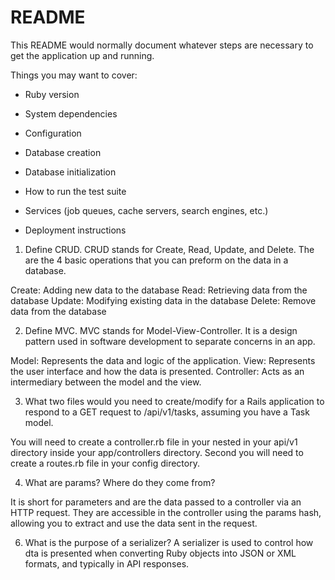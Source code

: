 # README

This README would normally document whatever steps are necessary to get the
application up and running.

Things you may want to cover:

* Ruby version

* System dependencies

* Configuration

* Database creation

* Database initialization

* How to run the test suite

* Services (job queues, cache servers, search engines, etc.)

* Deployment instructions


1. Define CRUD.
CRUD stands for Create, Read, Update, and Delete. The are the 4 basic operations that you can preform on the data in a database. 

Create: Adding new data to the database
Read: Retrieving data from the database
Update: Modifying existing data in the database
Delete: Remove data from the database

2. Define MVC.
MVC stands for Model-View-Controller. It is a design pattern used in software development to separate concerns in an app. 

Model: Represents the data and logic of the application. 
View: Represents the user interface and how the data is presented.
Controller: Acts as an intermediary between the model and the view.

3. What two files would you need to create/modify for a Rails application to respond to a GET request to /api/v1/tasks, assuming you have a Task model.
 
 You will need to create a controller.rb file in your nested in your api/v1 directory inside your app/controllers directory. Second you will need to create a routes.rb file in your config directory. 

4. What are params? Where do they come from?

It is short for parameters and are the data passed to a controller via an HTTP request. They are accessible in the controller using the params hash, allowing you to extract and use the data sent in the request. 

6. What is the purpose of a serializer?
A serializer is used to control how dta is presented when converting Ruby objects into JSON or XML formats, and typically in API responses.

